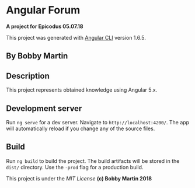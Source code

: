 # Angular Forum
**A project for Epicodus 05.07.18**

This project was generated with [Angular CLI](https://github.com/angular/angular-cli) version 1.6.5.

## By Bobby Martin

## Description
This project represents obtained knowledge using Angular 5.x.

## Development server

Run `ng serve` for a dev server. Navigate to `http://localhost:4200/`. The app will automatically reload if you change any of the source files.

## Build

Run `ng build` to build the project. The build artifacts will be stored in the `dist/` directory. Use the `-prod` flag for a production build.

This project is under the _MIT License_
**(c) Bobby Martin 2018**
